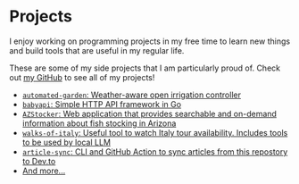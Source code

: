# Projects

I enjoy working on programming projects in my free time to learn new things and build tools that are useful in my regular life.

These are some of my side projects that I am particularly proud of. Check out [my GitHub](https://github.com/calvinmclean) to see all of my projects!

* [`automated-garden`: Weather-aware open irrigation controller](projects/automated_garden.md)
* [`babyapi`: Simple HTTP API framework in Go](projects/babyapi.md)
* [`AZStocker`: Web application that provides searchable and on-demand information about fish stocking in Arizona](projects/azstocker.md)
* [`walks-of-italy`: Useful tool to watch Italy tour availability. Includes tools to be used by local LLM](projects/walks_of_italy.md)
* [`article-sync`: CLI and GitHub Action to sync articles from this repostory to Dev.to](projects/article_sync.md)
* [And more...](projects/more.md)
